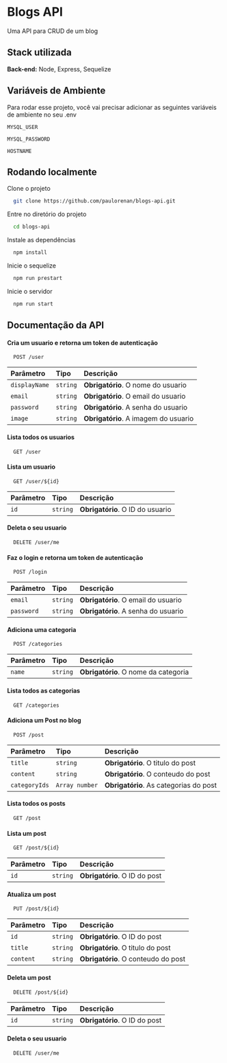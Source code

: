 
# Blogs API

Uma API para CRUD de um blog

## Stack utilizada

**Back-end:** Node, Express, Sequelize


## Variáveis de Ambiente

Para rodar esse projeto, você vai precisar adicionar as seguintes variáveis de ambiente no seu .env

`MYSQL_USER`

`MYSQL_PASSWORD`

`HOSTNAME`


## Rodando localmente

Clone o projeto

```bash
  git clone https://github.com/paulorenan/blogs-api.git
```

Entre no diretório do projeto

```bash
  cd blogs-api
```

Instale as dependências

```bash
  npm install
```
Inicie o sequelize
```bash
  npm run prestart
```

Inicie o servidor

```bash
  npm run start
```


## Documentação da API

#### Cria um usuario e retorna um token de autenticação

```http
  POST /user
```

| Parâmetro   | Tipo       | Descrição                           |
| :---------- | :--------- | :---------------------------------- |
| `displayName` | `string` | **Obrigatório**. O nome do usuario |
| `email` | `string` | **Obrigatório**. O email do usuario |
| `password` | `string` | **Obrigatório**. A senha do usuario |
| `image` | `string` | **Obrigatório**. A imagem do usuario |

#### Lista todos os usuarios

```http
  GET /user
```
#### Lista um usuario

```http
  GET /user/${id}
```

| Parâmetro   | Tipo       | Descrição                                   |
| :---------- | :--------- | :------------------------------------------ |
| `id`      | `string` | **Obrigatório**. O ID do usuario |


#### Deleta o seu usuario

```http
  DELETE /user/me
```

#### Faz o login e retorna um token de autenticação

```http
  POST /login
```
| Parâmetro   | Tipo       | Descrição                           |
| :---------- | :--------- | :---------------------------------- |
| `email` | `string` | **Obrigatório**. O email do usuario |
| `password` | `string` | **Obrigatório**. A senha do usuario |

#### Adiciona uma categoria

```http
  POST /categories
```
| Parâmetro   | Tipo       | Descrição                           |
| :---------- | :--------- | :---------------------------------- |
| `name` | `string` | **Obrigatório**. O nome da categoria |

#### Lista todos as categorias

```http
  GET /categories
```
#### Adiciona um Post no blog

```http
  POST /post
```
| Parâmetro   | Tipo       | Descrição                           |
| :---------- | :--------- | :---------------------------------- |
| `title` | `string` | **Obrigatório**. O titulo do post |
| `content` | `string` | **Obrigatório**. O conteudo do post |
| `categoryIds` | `Array number` | **Obrigatório**. As categorias do post |

#### Lista todos os posts

```http
  GET /post
```
#### Lista um post

```http
  GET /post/${id}
```

| Parâmetro   | Tipo       | Descrição                                   |
| :---------- | :--------- | :------------------------------------------ |
| `id`      | `string` | **Obrigatório**. O ID do post |

#### Atualiza um post

```http
  PUT /post/${id}
```

| Parâmetro   | Tipo       | Descrição                                   |
| :---------- | :--------- | :------------------------------------------ |
| `id`      | `string` | **Obrigatório**. O ID do post |
| `title` | `string` | **Obrigatório**. O titulo do post |
| `content` | `string` | **Obrigatório**. O conteudo do post |

#### Deleta um post

```http
  DELETE /post/${id}
```

| Parâmetro   | Tipo       | Descrição                                   |
| :---------- | :--------- | :------------------------------------------ |
| `id`      | `string` | **Obrigatório**. O ID do post |

#### Deleta o seu usuario

```http
  DELETE /user/me
```

